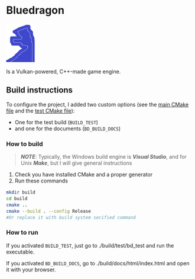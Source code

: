 # Bluedragon
![logo](./docs/logo.png)

Is a Vulkan-powered, C++-made game engine.

## Build instructions

To configure the project, I added two custom options (see the [main CMake file](./CMakeLists.txt) and the [test CMake file](./test/CMakeLists.txt)):
- One for the test build (```BUILD_TEST```)
- and one for the documents (```BD_BUILD_DOCS```)

### How to build

> ***NOTE***: Typically, the Windows build engine is ***Visual Studio***, and for Unix ***Make***, but I will give general instructions

1. Check you have installed CMake and a proper generator
1. Run these commands
```bash
mkdir build
cd build
cmake ..
cmake --build . --config Release
#Or replace it with build system secified command
```

### How to run

If you activated ```BUILD_TEST```, just go to ./build/test/bd_test and run the executable.

If you activated ```BD_BUILD_DOCS```, go to ./build/docs/html/index.html and open it with your browser.
